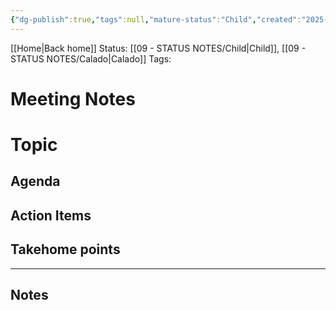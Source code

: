 ```yaml
---
{"dg-publish":true,"tags":null,"mature-status":"Child","created":"2025-10-16T10:19:06.522+01:00","dg-note-icon":"child","noteIcon":"child","updated":"2025-10-25T17:06:58.331+01:00","dgPassFrontmatter":true,"permalink":"/11-templates/meeting-notes/"}
---
```


[[Home\|Back home]]
Status: [[09 - STATUS NOTES/Child\|Child]], [[09 - STATUS NOTES/Calado\|Calado]]
Tags:  

# Meeting Notes

# Topic

## Agenda

## Action Items

## Takehome points

---

## Notes
